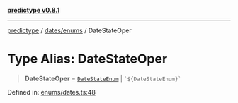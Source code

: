 [**predictype v0.8.1**](../../../README.md)

***

[predictype](../../../modules.md) / [dates/enums](../README.md) / DateStateOper

# Type Alias: DateStateOper

> **DateStateOper** = [`DateStateEnum`](../enumerations/DateStateEnum.md) \| `` `${DateStateEnum}` ``

Defined in: [enums/dates.ts:48](https://github.com/maduhaime/predictype/blob/2310adbaccb6fbc00cdab8e345e79bd5b09e40f5/src/enums/dates.ts#L48)
